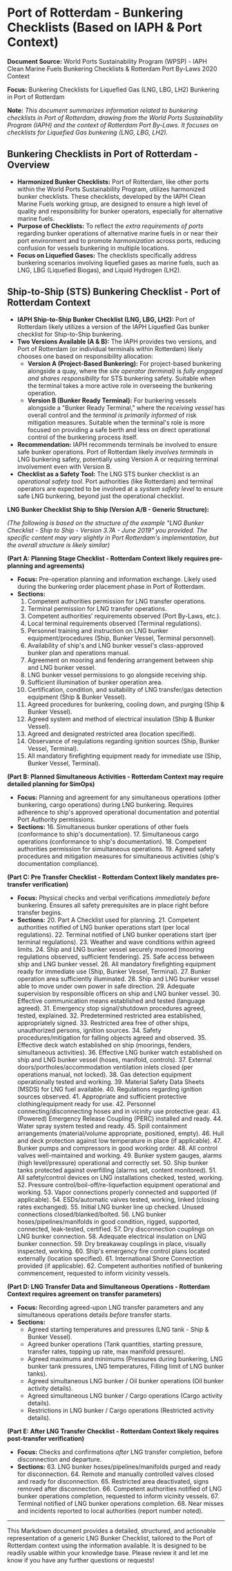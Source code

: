 # Port of Rotterdam - Bunkering Checklists (Based on IAPH & Port Context)

**Document Source:** World Ports Sustainability Program (WPSP) - IAPH Clean Marine Fuels Bunkering Checklists & Rotterdam Port By-Laws 2020 Context

**Focus:** Bunkering Checklists for Liquefied Gas (LNG, LBG, LH2) Bunkering in Port of Rotterdam

**Note:** *This document summarizes information related to bunkering checklists in Port of Rotterdam, drawing from the World Ports Sustainability Program (IAPH) and the context of Rotterdam Port By-Laws. It focuses on checklists for Liquefied Gas bunkering (LNG, LBG, LH2).*

## Bunkering Checklists in Port of Rotterdam - Overview

*   **Harmonized Bunker Checklists:** Port of Rotterdam, like other ports within the World Ports Sustainability Program, utilizes harmonized bunker checklists. These checklists, developed by the IAPH Clean Marine Fuels working group, are designed to ensure a high level of quality and responsibility for bunker operators, especially for alternative marine fuels.
*   **Purpose of Checklists:** To reflect the *extra requirements of ports* regarding bunker operations of alternative marine fuels in or near their port environment and to promote *harmonization* across ports, reducing confusion for vessels bunkering in multiple locations.
*   **Focus on Liquefied Gases:**  The checklists specifically address bunkering scenarios involving liquefied gases as marine fuels, such as LNG, LBG (Liquefied Biogas), and Liquid Hydrogen (LH2).

## Ship-to-Ship (STS) Bunkering Checklist - Port of Rotterdam Context

*   **IAPH Ship-to-Ship Bunker Checklist (LNG, LBG, LH2):** Port of Rotterdam likely utilizes a version of the IAPH Liquefied Gas bunker checklist for Ship-to-Ship bunkering.
*   **Two Versions Available (A & B):** The IAPH provides two versions, and Port of Rotterdam (or individual terminals within Rotterdam) likely chooses one based on responsibility allocation:
    *   **Version A (Project-Based Bunkering):**  For project-based bunkering alongside a quay, where the *site operator (terminal)* is *fully engaged and shares responsibility* for STS bunkering safety.  Suitable when the terminal takes a more active role in overseeing the bunkering operation.
    *   **Version B (Bunker Ready Terminal):** For bunkering vessels alongside a "Bunker Ready Terminal," where the *receiving vessel* has overall control and the *terminal is primarily informed* of risk mitigation measures. Suitable when the terminal's role is more focused on providing a safe berth and less on direct operational control of the bunkering process itself.
*   **Recommendation:** IAPH recommends terminals be involved to ensure safe bunker operations. Port of Rotterdam likely *involves terminals* in LNG bunkering safety, potentially using Version A or requiring terminal involvement even with Version B.
*   **Checklist as a Safety Tool:** The LNG STS bunker checklist is an *operational safety tool*. Port authorities (like Rotterdam) and terminal operators are expected to be involved at a *system safety level* to ensure safe LNG bunkering, beyond just the operational checklist.

**LNG Bunker Checklist Ship to Ship (Version A/B - Generic Structure):**

*(The following is based on the structure of the example "LNG Bunker Checklist - Ship to Ship - Version 3.7A - June 2019" you provided. The specific content may vary slightly in Port Rotterdam's implementation, but the overall structure is likely similar)*

**(Part A: Planning Stage Checklist - Rotterdam Context likely requires pre-planning and agreements)**

*   **Focus:** Pre-operation planning and information exchange. Likely used during the bunkering order placement phase in Port of Rotterdam.
*   **Sections:**
    1.  Competent authorities permission for LNG transfer operations.
    2.  Terminal permission for LNG transfer operations.
    3.  Competent authorities’ requirements observed (Port By-Laws, etc.).
    4.  Local terminal requirements observed (Terminal regulations).
    5.  Personnel training and instruction on LNG bunker equipment/procedures (Ship, Bunker Vessel, Terminal personnel).
    6.  Availability of ship's and LNG bunker vessel's class-approved bunker plan and operations manual.
    7.  Agreement on mooring and fendering arrangement between ship and LNG bunker vessel.
    8.  LNG bunker vessel permissions to go alongside receiving ship.
    9.  Sufficient illumination of bunker operation area.
    10. Certification, condition, and suitability of LNG transfer/gas detection equipment (Ship & Bunker Vessel).
    11. Agreed procedures for bunkering, cooling down, and purging (Ship & Bunker Vessel).
    12. Agreed system and method of electrical insulation (Ship & Bunker Vessel).
    13. Agreed and designated restricted area (location specified).
    14. Observance of regulations regarding ignition sources (Ship, Bunker Vessel, Terminal).
    15. All mandatory firefighting equipment ready for immediate use (Ship, Bunker Vessel, Terminal).

**(Part B: Planned Simultaneous Activities - Rotterdam Context may require detailed planning for SimOps)**

*   **Focus:** Planning and agreement for any simultaneous operations (other bunkering, cargo operations) during LNG bunkering.  Requires adherence to ship's approved operational documentation and potential Port Authority permissions.
*   **Sections:**
    16. Simultaneous bunker operations of other fuels (conformance to ship's documentation).
    17. Simultaneous cargo operations (conformance to ship's documentation).
    18. Competent authorities permission for simultaneous operations.
    19. Agreed safety procedures and mitigation measures for simultaneous activities (ship's documentation compliance).

**(Part C: Pre Transfer Checklist - Rotterdam Context likely mandates pre-transfer verification)**

*   **Focus:** Physical checks and verbal verifications *immediately before* bunkering. Ensures all safety prerequisites are in place right before transfer begins.
*   **Sections:**
    20. Part A Checklist used for planning.
    21. Competent authorities notified of LNG bunker operations start (per local regulations).
    22. Terminal notified of LNG bunker operations start (per terminal regulations).
    23. Weather and wave conditions within agreed limits.
    24. Ship and LNG bunker vessel securely moored (mooring regulations observed, sufficient fendering).
    25. Safe access between ship and LNG bunker vessel.
    26. All mandatory firefighting equipment ready for immediate use (Ship, Bunker Vessel, Terminal).
    27. Bunker operation area sufficiently illuminated.
    28. Ship and LNG bunker vessel able to move under own power in safe direction.
    29. Adequate supervision by responsible officers on ship and LNG bunker vessel.
    30. Effective communication means established and tested (language agreed).
    31. Emergency stop signal/shutdown procedures agreed, tested, explained.
    32. Predetermined restricted area established, appropriately signed.
    33. Restricted area free of other ships, unauthorized persons, ignition sources.
    34. Safety procedures/mitigation for falling objects agreed and observed.
    35. Effective deck watch established on ship (moorings, fenders, simultaneous activities).
    36. Effective LNG bunker watch established on ship and LNG bunker vessel (hoses, manifold, controls).
    37. External doors/portholes/accommodation ventilation inlets closed (per operations manual, not locked).
    38. Gas detection equipment operationally tested and working.
    39. Material Safety Data Sheets (MSDS) for LNG fuel available.
    40. Regulations regarding ignition sources observed.
    41. Appropriate and sufficient protective clothing/equipment ready for use.
    42. Personnel connecting/disconnecting hoses and in vicinity use protective gear.
    43. (Powered) Emergency Release Coupling (PERC) installed and ready.
    44. Water spray system tested and ready.
    45. Spill containment arrangements (material/volume appropriate, positioned, empty).
    46. Hull and deck protection against low temperature in place (if applicable).
    47. Bunker pumps and compressors in good working order.
    48. All control valves well-maintained and working.
    49. Bunker system gauges, alarms (high level/pressure) operational and correctly set.
    50. Ship bunker tanks protected against overfilling (alarms set, content monitored).
    51. All safety/control devices on LNG installations checked, tested, working.
    52. Pressure control/boil-off/re-liquefaction equipment operational and working.
    53. Vapor connections properly connected and supported (if applicable).
    54. ESDs/automatic valves tested, working, linked (closing rates exchanged).
    55. Initial LNG bunker line up checked. Unused connections closed/blanked/bolted.
    56. LNG bunker hoses/pipelines/manifolds in good condition, rigged, supported, connected, leak-tested, certified.
    57. Dry disconnection couplings on LNG bunker connection.
    58. Adequate electrical insulation on LNG bunker connection.
    59. Dry breakaway couplings in place, visually inspected, working.
    60. Ship's emergency fire control plans located externally (location specified).
    61. International Shore Connection provided (if applicable).
    62. Competent authorities notified of bunkering commencement, requested to inform vicinity vessels.

**(Part D: LNG Transfer Data and Simultaneous Operations - Rotterdam Context requires agreement on transfer parameters)**

*   **Focus:** Recording agreed-upon LNG transfer parameters and any simultaneous operations details *before* transfer starts.
*   **Sections:**
    *   Agreed starting temperatures and pressures (LNG tank - Ship & Bunker Vessel).
    *   Agreed bunker operations (Tank quantities, starting pressure, transfer rates, topping up rate, max manifold pressure).
    *   Agreed maximums and minimums (Pressures during bunkering, LNG bunker tank pressures, LNG temperatures, Filling limit of LNG bunker tanks).
    *   Agreed simultaneous LNG bunker / Oil bunker operations (Oil bunker activity details).
    *   Agreed simultaneous LNG bunker / Cargo operations (Cargo activity details).
    *   Restrictions in LNG bunker / Cargo operations (Restricted activity details).

**(Part E: After LNG Transfer Checklist - Rotterdam Context likely requires post-transfer verification)**

*   **Focus:** Checks and confirmations *after* LNG transfer completion, before disconnection and departure.
*   **Sections:**
    63. LNG bunker hoses/pipelines/manifolds purged and ready for disconnection.
    64. Remote and manually controlled valves closed and ready for disconnection.
    65. Restricted area deactivated, signs removed after disconnection.
    66. Competent authorities notified of LNG bunker operations completion, requested to inform vicinity vessels.
    67. Terminal notified of LNG bunker operations completion.
    68. Near misses and incidents reported to local authorities (report number noted).

---

This Markdown document provides a detailed, structured, and actionable representation of a generic LNG Bunker Checklist, tailored to the Port of Rotterdam context using the information available. It is designed to be readily usable within your knowledge base. Please review it and let me know if you have any further questions or requests!